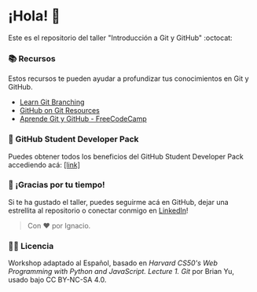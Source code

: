 # ¡Hola! 👋
Este es el repositorio del taller "Introducción a Git y GitHub" :octocat:

### 📚 Recursos
Estos recursos te pueden ayudar a profundizar tus conocimientos en Git y GitHub.
- [Learn Git Branching](https://learngitbranching.js.org/)
- [GitHub on Git Resources](https://docs.github.com/es/get-started/quickstart/git-and-github-learning-resources)
- [Aprende Git y GitHub - FreeCodeCamp](https://www.freecodecamp.org/espanol/news/aprende-git-y-github-curso-desde-cero/)

### 🚩 GitHub Student Developer Pack
Puedes obtener todos los beneficios del GitHub Student Developer Pack accediendo acá: [[link]](https://education.github.com/benefits?utm_source=2023-08-17-Git&GitHubWorkshopDuocUC)

### 💌 ¡Gracias por tu tiempo!
Si te ha gustado el taller, puedes seguirme acá en GitHub, dejar una estrellita al repositorio o conectar conmigo en [LinkedIn](https://www.linkedin.com/in/ignaciopalma-ai/)!

> Con ❤️ por Ignacio.

### 🧑‍⚖️ Licencia
Workshop adaptado al Español, basado en *Harvard CS50's Web Programming with Python and JavaScript. Lecture 1. Git* por Brian Yu, usado bajo CC BY-NC-SA 4.0.
